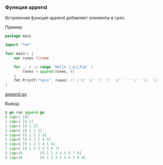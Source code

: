 ### Функция append

Встроенная функция append добавляет элементы в срез.

Пример:
```go
package main

import "fmt"

func main() {
	var runes []rune

	for _, r := range "Hello こんにちは" {
		runes = append(runes, r)
	}
	fmt.Printf("%q\n", runes) // ['H' 'e' 'l' 'l' 'o' ' ' 'こ' 'ん' 'に' 'ち' 'は']
}
```

[append.go](https://github.com/unixlinuxgeek/The_Go_Programming_Language_Exercises/blob/main/ch4/4.2.1/append.go)

Вывод:
```go
$ go run append.go
0 cap=1 [0]
1 cap=2 [0 1]
2 cap=4 [0 1 2]
3 cap=4 [0 1 2 3]
4 cap=8 [0 1 2 3 4]
5 cap=8 [0 1 2 3 4 5]
6 cap=8 [0 1 2 3 4 5 6]
7 cap=8 [0 1 2 3 4 5 6 7]
8 cap=16        [0 1 2 3 4 5 6 7 8]
9 cap=16        [0 1 2 3 4 5 6 7 8 9]
```
